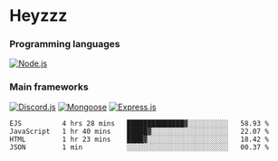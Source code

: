 # Heyzzz  

### Programming languages  

[![Node.js](https://img.shields.io/badge/-Node.js-262626?style=for-the-badge)](https://nodejs.org/ru)

### Main frameworks

[![Discord.js](https://img.shields.io/badge/-Discord.js-262626?style=for-the-badge)](https://www.npmjs.com/package/discord.js) [![Mongoose](https://img.shields.io/badge/-Mongoose-262626?style=for-the-badge)](https://www.npmjs.com/package/mongoose) [![Express.js](https://img.shields.io/badge/-Express.js-262626?style=for-the-badge)](https://www.npmjs.com/package/express)
<!--START_SECTION:waka-->
```text
EJS          4 hrs 28 mins   ██████████████▓░░░░░░░░░░   58.93 % 
JavaScript   1 hr 40 mins    █████▓░░░░░░░░░░░░░░░░░░░   22.07 % 
HTML         1 hr 23 mins    ████▓░░░░░░░░░░░░░░░░░░░░   18.42 % 
JSON         1 min           ░░░░░░░░░░░░░░░░░░░░░░░░░   00.37 % 
```
<!--END_SECTION:waka-->
